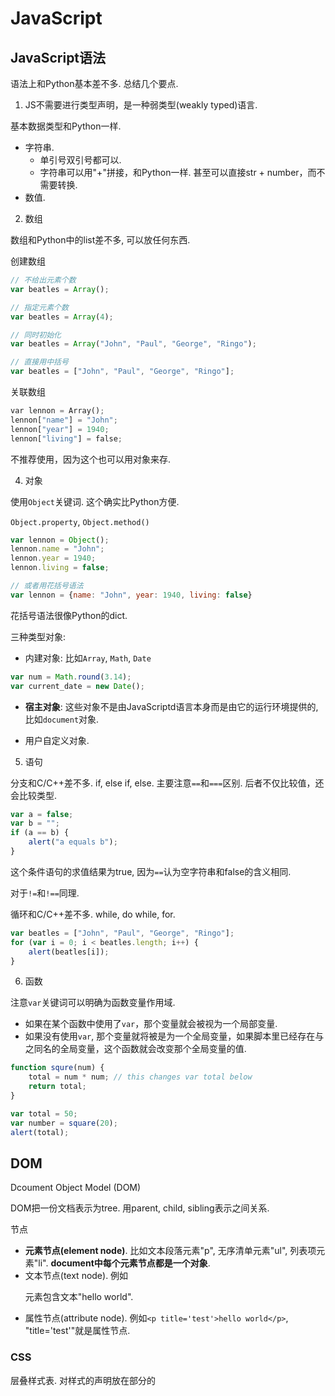 # JavaScript

## JavaScript语法

语法上和Python基本差不多. 总结几个要点.

1. JS不需要进行类型声明，是一种弱类型(weakly typed)语言. 

基本数据类型和Python一样.
- 字符串. 
    - 单引号双引号都可以. 
    - 字符串可以用"+"拼接，和Python一样. 甚至可以直接str + number，而不需要转换. 
- 数值. 

2. 数组

数组和Python中的list差不多, 可以放任何东西. 

创建数组
```js
// 不给出元素个数
var beatles = Array();

// 指定元素个数
var beatles = Array(4);

// 同时初始化
var beatles = Array("John", "Paul", "George", "Ringo");

// 直接用中括号
var beatles = ["John", "Paul", "George", "Ringo"];
```

关联数组 

```py
var lennon = Array();
lennon["name"] = "John";
lennon["year"] = 1940;
lennon["living"] = false;
```

不推荐使用，因为这个也可以用对象来存. 


4. 对象

使用`Object`关键词. 这个确实比Python方便. 

`Object.property`, `Object.method()`

```js
var lennon = Object();
lennon.name = "John";
lennon.year = 1940;
lennon.living = false;

// 或者用花括号语法
var lennon = {name: "John", year: 1940, living: false}
```

花括号语法很像Python的dict. 

三种类型对象: 
- 内建对象: 比如`Array`, `Math`, `Date`

```js
var num = Math.round(3.14);
var current_date = new Date();
```

- **宿主对象**: 这些对象不是由JavaScriptd语言本身而是由它的运行环境提供的, 比如`document`对象. 

- 用户自定义对象.



5. 语句

分支和C/C++差不多. if, else if, else. 主要注意`==`和`===`区别. 后者不仅比较值，还会比较类型. 

```js
var a = false;
var b = "";
if (a == b) {
    alert("a equals b");
}
```

这个条件语句的求值结果为true, 因为`==`认为空字符串和false的含义相同. 

对于`!=`和`!==`同理. 


循环和C/C++差不多. while, do while, for. 

```js
var beatles = ["John", "Paul", "George", "Ringo"];
for (var i = 0; i < beatles.length; i++) {
    alert(beatles[i]);
}
```

6. 函数

注意`var`关键词可以明确为函数变量作用域.
- 如果在某个函数中使用了`var`，那个变量就会被视为一个局部变量. 
- 如果没有使用`var`, 那个变量就将被是为一个全局变量，如果脚本里已经存在与之同名的全局变量，这个函数就会改变那个全局变量的值. 


```js
function squre(num) {
    total = num * num; // this changes var total below
    return total;
}

var total = 50;
var number = square(20);
alert(total);
```

## DOM

Dcoument Object Model (DOM)

DOM把一份文档表示为tree. 用parent, child, sibling表示之间关系. 

节点
- **元素节点(element node)**. 比如文本段落元素"p", 无序清单元素"ul", 列表项元素"li". **document中每个元素节点都是一个对象**.
- 文本节点(text node). 例如<p>元素包含文本"hello world". 
- 属性节点(attribute node). 例如`<p title='test'>hello world</p>`, "title='test'"就是属性节点. 

### CSS 

层叠样式表. 对样式的声明放在<head>部分的<style>标签之间. 

CSS声明元素样式与JavaScript函数定义语法相似:
```css
selector {
    property: value;
}
```

CSS的一个特点是**继承**, 即DOM上各个元素继承其父元素的样式属性. 

例如
```css
body {
    color: white;
    background-color: black;
}
```

这些颜色不仅作用于body，而且作用于嵌套在body元素内部的所有元素. 

为了作用于特定元素，需要使用class属性后者id属性. 

**class属性**

可以在所有元素上任意应用class属性.
```html
<p class="special">hello world</p>
<h2 class="speial">hello world</p>
```

在样式表中, 为class属性相同的所有元素定义同一种样式:
```css
.special {
    font-style: italic;
}
```

还可以为一种特定类型的元素定义一种特定的样式:
```css
h2.special {
    text-transform: uppercase;
}
```

**id属性**

id属性的用途是给网页里某个元素加上一个独一无二的标识符. 
```html
<ul id='purchases'>
```

在样式表中，可以为有特定id属性值的元素定义一种独享的样式:
```css
#purchases {
    border: 1px solid white;
    background-color: #333;
    color: #ccc;
    padding: 1em;
}
```

尽管id本身只能使用一次, 样式表还是可以利用id属性为包含在该特定元素里的其他元素定义样式.
```css
#purchases li {
    font-weight: bold;
}
```

id属性像一个挂钩，一头连着文档里某个元素，另一头连着CSS样式表里的某个样式. 

### 获取元素

如何获取元素. document每个元素节点都是Object. 下面三个操作返回的都是Object(s). 

1. `document.getElementById(id)`: 返回一个Object, 其id属性值为传入的id. 
2. `document.getElementsByTagName(tag)`: 返回具有相同标签的Object数组. tag就是标签的名字，比如`li`. 甚至可以用通配符"*".
3. `document.getElementsByClassName(class)`: 返回具有相同类名的元素的Object数组.


### 获取和设置属性

前面三个方法是如何获取元素. 获取元素后，可以获取它的各个属性. 

1. `object.getAttribute(attribute)`

```js
var paras = document.getElementsByTagName("p");
for (var i = 0; i < paras.length; i++) {
    alert(paras[i].getAttribute("title"));
}
```

2. `object.setAttribute(attribute, value)`

如果`attribute`不存在，则创建一个属性. 若存在则覆盖.

setAttribute对文档做出修改后是立刻生效的. 但在浏览器view source查看文档源代码却还是改变前的属性值. 也就是说，setAttribute做出的修改不会反映在文档本身的源代码里面. 

DOM的工作模式: 先加载文档的静态内容，再动态刷新，动态b刷新不影响文档的静态内容. 所谓动态刷新，即对页面内容进行刷新却不需要再浏览器里刷新页面.
